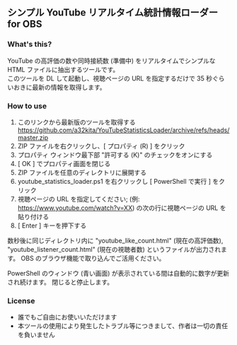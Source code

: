 ## シンプル YouTube リアルタイム統計情報ローダー for OBS

### What's this?
YouTube の高評価の数や同時接続数 (準備中) をリアルタイムでシンプルな HTML ファイルに抽出するツールです。  
このツールを DL して起動し、視聴ページの URL を指定するだけで 35 秒ぐらいおきに最新の情報を取得します。

### How to use
1. このリンクから最新版のツールを取得する  
https://github.com/a32kita/YouTubeStatisticsLoader/archive/refs/heads/master.zip
1. ZIP ファイルを右クリックし、[ プロパティ (R) ] をクリック
1. プロパティ ウィンドウ最下部 "許可する (K)" のチェックをオンにする
1. [ OK ] でプロパティ画面を閉じる
1. ZIP ファイルを任意のディレクトリに展開する
1. youtube_statistics_loader.ps1 を右クリックし [ PowerShell で実行 ] をクリック
1. 視聴ページの URL を指定してください; (例: https://www.youtube.com/watch?v=XX) の次の行に視聴ページの URL を貼り付ける
1. [ Enter ] キーを押下する

数秒後に同じディレクトリ内に "youtube_like_count.html" (現在の高評価数), "youtube_listener_count.html" (現在の視聴者数) というファイルが出力されます。
OBS のブラウザ機能で取り込んでご活用ください。

PowerShell のウィンドウ (青い画面) が表示されている間は自動的に数字が更新され続けます。
閉じると停止します。


### License
* 誰でもご自由にお使いいただけます
* 本ツールの使用により発生したトラブル等につきまして、作者は一切の責任を負いません
